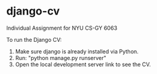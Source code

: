 # django-cv

Individual Assignment for NYU CS-GY 6063

To run the Django CV:

1. Make sure django is already installed via Python.
2. Run: "python manage.py runserver"
3. Open the local development server link to see the CV.
